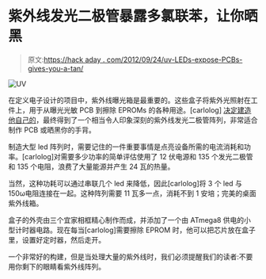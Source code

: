 # 紫外线发光二极管暴露多氯联苯，让你晒黑

> 原文:[https://hack aday . com/2012/09/24/uv-LEDs-expose-PCBs-gives-you-a-tan/](https://hackaday.com/2012/09/24/uv-leds-expose-pcbs-gives-you-a-tan/)

![](../Images/4d2610f7df473355b4eb7dcdbfe601bf.png "UV")

在定义电子设计的项目中，紫外线曝光箱是最重要的。这些盒子将紫外光照射在工件上，用于从曝光光敏 PCB 到擦除 EPROMs 的各种用途。[carlolog] [决定建造他自己的](http://www.carlolog.net/log/2012/09/making-an-uv-exposure-box-from-scratch/)，最终得到了一个相当令人印象深刻的紫外线发光二极管阵列，非常适合制作 PCB 或晒黑你的手背。

制造大型 led 阵列时，需要记住的一件重要事情是点亮设备所需的电流消耗和功率。[carlolog]对需要多少功率的简单评估使用了 12 伏电源和 135 个发光二极管和 135 个电阻，浪费了大量能源并产生 24 瓦的热量。

当然，这种功耗可以通过串联几个 led 来降低，因此[carlolog]将 3 个 led 与 150ω电阻连接在一起。这种阵列需要 11 瓦多一点，消耗不到 1 安培；完美的桌面紫外线箱。

盒子的外壳由三个宜家相框精心制作而成，并添加了一个由 ATmega8 供电的小型计时器电路。现在每当[carlolog]需要擦除 EPROM 时，他可以把芯片放在盒子里，设置好定时器，然后走开。

一个非常好的构建，但是当处理大量的紫外线时，我们必须提醒我们的读者:不要用你剩下的眼睛看紫外线阵列。